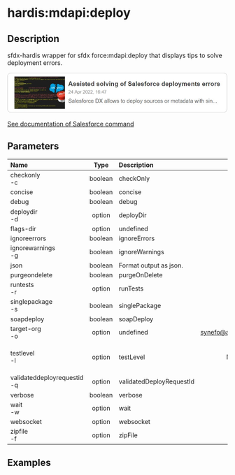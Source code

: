 <!-- This file has been generated with command 'sf hardis:doc:plugin:generate'. Please do not update it manually or it may be overwritten -->
# hardis:mdapi:deploy

## Description

sfdx-hardis wrapper for sfdx force:mdapi:deploy that displays tips to solve deployment errors.

[![Assisted solving of Salesforce deployments errors](https://github.com/hardisgroupcom/sfdx-hardis/raw/main/docs/assets/images/article-deployment-errors.jpg)](https://nicolas.vuillamy.fr/assisted-solving-of-salesforce-deployments-errors-47f3666a9ed0)

[See documentation of Salesforce command](https://developer.salesforce.com/docs/atlas.en-us.sfdx_cli_reference.meta/sfdx_cli_reference/cli_reference_force_mdapi.htm#cli_reference_force_mdapi_deploy)


## Parameters

| Name                            |  Type   | Description              |           Default           | Required |                                Options                                 |
|:--------------------------------|:-------:|:-------------------------|:---------------------------:|:--------:|:----------------------------------------------------------------------:|
| checkonly<br/>-c                | boolean | checkOnly                |                             |          |                                                                        |
| concise                         | boolean | concise                  |                             |          |                                                                        |
| debug                           | boolean | debug                    |                             |          |                                                                        |
| deploydir<br/>-d                | option  | deployDir                |                             |          |                                                                        |
| flags-dir                       | option  | undefined                |                             |          |                                                                        |
| ignoreerrors                    | boolean | ignoreErrors             |                             |          |                                                                        |
| ignorewarnings<br/>-g           | boolean | ignoreWarnings           |                             |          |                                                                        |
| json                            | boolean | Format output as json.   |                             |          |                                                                        |
| purgeondelete                   | boolean | purgeOnDelete            |                             |          |                                                                        |
| runtests<br/>-r                 | option  | runTests                 |                             |          |                                                                        |
| singlepackage<br/>-s            | boolean | singlePackage            |                             |          |                                                                        |
| soapdeploy                      | boolean | soapDeploy               |                             |          |                                                                        |
| target-org<br/>-o               | option  | undefined                | <synefo@advisopartners.com> |          |                                                                        |
| testlevel<br/>-l                | option  | testLevel                |          NoTestRun          |          | NoTestRun<br/>RunSpecifiedTests<br/>RunLocalTests<br/>RunAllTestsInOrg |
| validateddeployrequestid<br/>-q | option  | validatedDeployRequestId |                             |          |                                                                        |
| verbose                         | boolean | verbose                  |                             |          |                                                                        |
| wait<br/>-w                     | option  | wait                     |             120             |          |                                                                        |
| websocket                       | option  | websocket                |                             |          |                                                                        |
| zipfile<br/>-f                  | option  | zipFile                  |                             |          |                                                                        |

## Examples


